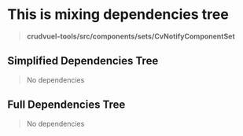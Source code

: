 # This is mixing dependencies tree

> **crudvuel-tools/src/components/sets/CvNotifyComponentSet**

## Simplified Dependencies Tree

> No dependencies

## Full Dependencies Tree

> No dependencies
